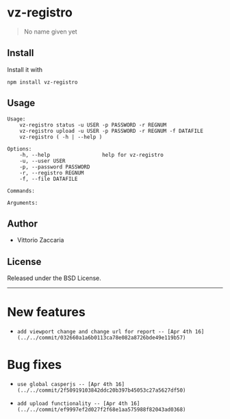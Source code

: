 # vz-registro
> No name given yet

## Install

Install it with

```
npm install vz-registro
```
## Usage

```
Usage:
    vz-registro status -u USER -p PASSWORD -r REGNUM
    vz-registro upload -u USER -p PASSWORD -r REGNUM -f DATAFILE
    vz-registro ( -h | --help )

Options:
    -h, --help                 help for vz-registro
    -u, --user USER
    -p, --password PASSWORD
    -r, --registro REGNUM
    -f, --file DATAFILE

Commands:

Arguments:

```

## Author

* Vittorio Zaccaria

## License
Released under the BSD License.

***



# New features

-     add viewport change and change url for report -- [Apr 4th 16](../../commit/032660a1a6b0113ca78e082a8726bde49e119b57)

# Bug fixes

-     use global casperjs -- [Apr 4th 16](../../commit/2f50919103842ddc20b397b45053c27a5627df50)
-     add upload functionality -- [Apr 4th 16](../../commit/ef9997ef2d027f2f68e1aa575988f82043ad0368)
